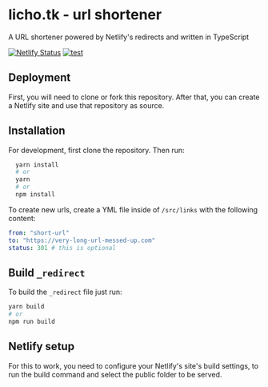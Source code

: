 
# licho.tk - url shortener

A URL shortener powered by Netlify's redirects and written in TypeScript


[![Netlify Status](https://api.netlify.com/api/v1/badges/fc8ba18b-a982-44a0-89d9-4b37791eea67/deploy-status)](https://app.netlify.com/sites/wizardly-dubinsky-7ed104/deploys) [![test](https://github.com/LisandroMarcho/licho.tk/actions/workflows/tests.yml/badge.svg)](https://github.com/LisandroMarcho/licho.tk/actions/workflows/tests.yml)
## Deployment

First, you will need to clone or fork this repository. After that, you can create a Netlify site and use that repository as source.


## Installation

For development, first clone the repository. Then run:
```bash
  yarn install
  # or
  yarn
  # or
  npm install
```
    
To create new urls, create a YML file inside of `/src/links` with the following content:
```yml
from: "short-url"
to: "https://very-long-url-messed-up.com"
status: 301 # this is optional
```

## Build `_redirect`

To build the `_redirect` file just run:
```bash
yarn build
# or
npm run build
```

## Netlify setup

For this to work, you need to configure your Netlify's site's build settings, to run the build command and select the public folder to be served.
